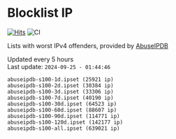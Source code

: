 # Blocklist IP

[![Hits](https://hits.seeyoufarm.com/api/count/incr/badge.svg?url=https%3A%2F%2Fgithub.com%2Fborestad%2Fblocklist-ip%2F&count_bg=%2379C83D&title_bg=%23555555&icon=&icon_color=%23E7E7E7&title=hits&edge_flat=false)](https://hits.seeyoufarm.com)  ![CI](https://img.shields.io/github/workflow/status/borestad/blocklist-ip/CI?style=flat-square)

Lists with worst IPv4 offenders, provided by [AbuseIPDB](https://www.abuseipdb.com/)

<!-- FOOTER-PLACEHOLDER -->
Updated every 5 hours<br>
Last update: `2024-09-25 - 01:44:46`
```
abuseipdb-s100-1d.ipset (25921 ip)
abuseipdb-s100-2d.ipset (30384 ip)
abuseipdb-s100-3d.ipset (33306 ip)
abuseipdb-s100-7d.ipset (40190 ip)
abuseipdb-s100-30d.ipset (64523 ip)
abuseipdb-s100-60d.ipset (88607 ip)
abuseipdb-s100-90d.ipset (114771 ip)
abuseipdb-s100-120d.ipset (142177 ip)
abuseipdb-s100-all.ipset (639021 ip)
```
